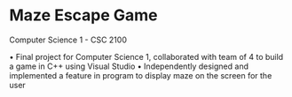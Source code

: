 # Maze Escape Game
Computer Science 1 - CSC 2100

• Final project for Computer Science 1, collaborated with team of 4 to build a game in C++ using Visual Studio
• Independently designed and implemented a feature in program to display maze on the screen for the user


